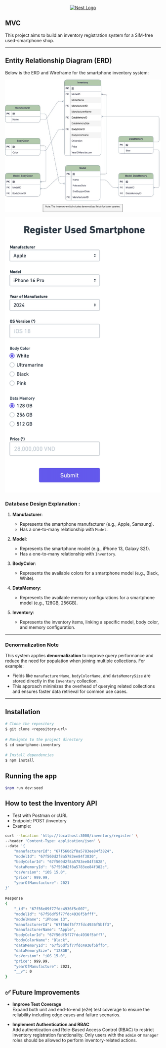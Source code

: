 <p align="center">
  <a href="http://nestjs.com/" target="blank"><img src="https://nestjs.com/img/logo_text.svg" width="320" alt="Nest Logo" /></a>
</p>

## MVC

This project aims to build an inventory registration system for a SIM-free used-smartphone shop.

---

## Entity Relationship Diagram (ERD)

Below is the ERD and Wireframe for the smartphone inventory system:

![ERD Diagram](./diagram/inventory_ERD.jpg)

![Wireframe](./diagram/inventory_wireframe.jpg)

### Database Design Explanation :

1. **Manufacturer**:

   - Represents the smartphone manufacturer (e.g., Apple, Samsung).
   - Has a one-to-many relationship with `Model`.

2. **Model**:

   - Represents the smartphone model (e.g., iPhone 13, Galaxy S21).
   - Has a one-to-many relationship with `Inventory`.

3. **BodyColor**:

   - Represents the available colors for a smartphone model (e.g., Black, White).

4. **DataMemory**:

   - Represents the available memory configurations for a smartphone model (e.g., 128GB, 256GB).

5. **Inventory**:
   - Represents the inventory items, linking a specific model, body color, and memory configuration.

---

### Denormalization Note

This system applies **denormalization** to improve query performance and reduce the need for population when joining multiple collections. For example:

- Fields like `manufacturerName`, `bodyColorName`, and `dataMemorySize` are stored directly in the `Inventory` collection.
- This approach minimizes the overhead of querying related collections and ensures faster data retrieval for common use cases.

---

## Installation

```bash
# Clone the repository
$ git clone <repository-url>

# Navigate to the project directory
$ cd smartphone-inventory

# Install dependencies
$ npm install

```

## Running the app

```bash
$npm run dev:seed
```

## How to test the Inventory API

- Test with Postman or cURL
- Endpoint: POST /inventory
- Example:

```bash
curl --location 'http://localhost:3000/inventory/register' \
--header 'Content-Type: application/json' \
--data '{
    "manufacturerId": "67f560d2f8a5783ee84f3824",
    "modelId": "67f560d2f8a5783ee84f3830",
    "bodyColorId": "67f560d2f8a5783ee84f3828",
    "dataMemoryId": "67f560d2f8a5783ee84f382c",
    "osVersion": "iOS 15.0",
    "price": 999.99,
    "yearOfManufacture": 2021
}'

Response
{
    "_id": "67f56e09f77fdc4936f5c007",
    "modelId": "67f56df5f77fdc4936f5bfff",
    "modelName": "iPhone 13",
    "manufacturerId": "67f56df5f77fdc4936f5bff3",
    "manufacturerName": "Apple",
    "bodyColorId": "67f56df5f77fdc4936f5bff7",
    "bodyColorName": "Black",
    "dataMemoryId": "67f56df5f77fdc4936f5bffb",
    "dataMemorySize": "128GB",
    "osVersion": "iOS 15.0",
    "price": 999.99,
    "yearOfManufacture": 2021,
    "__v": 0
}
```

## ✅ Future Improvements

- **Improve Test Coverage**  
  Expand both unit and end-to-end (e2e) test coverage to ensure the reliability including edge cases and failure scenarios.

- **Implement Authentication and RBAC**  
  Add authentication and Role-Based Access Control (RBAC) to restrict inventory registration functionality. Only users with the `admin` or `manager` roles should be allowed to perform inventory-related actions.
